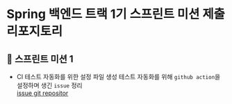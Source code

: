 # Spring 백엔드 트랙 1기 스프린트 미션 제출 리포지토리

## 🌱 스프린트 미션 1 

- CI 테스트 자동화를 위한 설정 파일 생성
  테스트 자동화를 위해 `github action`을 설정하며 생긴 `issue` 정리  
  [issue git repositor](https://github.com/jaewoo9797/githubActionFlow/tree/main)